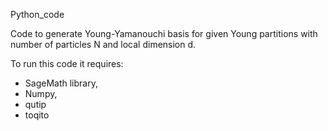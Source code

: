 Python_code

Code to generate Young-Yamanouchi basis for given Young partitions with number of particles N and local dimension d.

To run this code it requires:
- SageMath library,
- Numpy,
- qutip
- toqito
